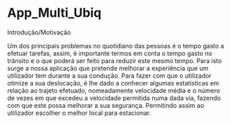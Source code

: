 # App_Multi_Ubiq

Introdução/Motivação

Um dos principais problemas no quotidiano das pessoas é o tempo gasto a efetuar tarefas, assim, é importante  termos em conta o tempo gasto no trânsito e o que poderá ser feito para reduzir este mesmo tempo. Para isto surge a nossa aplicação que pretende melhorar a experiência que um utilizador tem durante a sua condução.
Para fazer com que o utilizador otimize a sua deslocação, é lhe dado a conhecer algumas estatísticas em relação ao trajeto efetuado, nomeadamente velocidade média e o número de vezes em que excedeu a velocidade permitida numa dada via, fazendo com que este possa melhorar a sua segurança.
Permitindo assim ao utilizador escolher o melhor local para estacionar.

